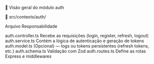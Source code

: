 🧱 Visão geral do módulo auth

📂 src/contexts/auth/

Arquivo	Responsabilidade

auth.controller.ts	Recebe as requisições (login, register, refresh, logout)
auth.service.ts	Contém a lógica de autenticação e geração de tokens
auth.model.ts	(Opcional) — logs ou tokens persistentes (refresh tokens, etc.)
auth.schema.ts	Validação com Zod
auth.routes.ts	Define as rotas Express e middlewares
